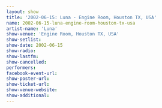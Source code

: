 ```yaml
---
layout: show
title: '2002-06-15: Luna - Engine Room, Houston TX, USA'
name: 2002-06-15-luna-engine-room-houston-tx-usa
artist-name: 'Luna'
show-venue: 'Engine Room, Houston TX, USA'
show-setlist: 
show-date: 2002-06-15
show-radio: 
show-lastfm: 
show-cancelled: 
performers: 
facebook-event-url: 
show-poster-url: 
show-ticket-url: 
show-venue-website: 
show-additional: 
---
```


